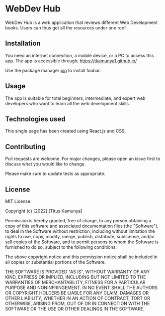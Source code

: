 # WebDev Hub

WebDev Hub is a web application that reviews different Web Development books. 
Users can thus get all the resources under one roof

## Installation
You need an internet connection, a mobile device, or a PC to access this app.
The app is accessible through;
https://tkamunya1.github.io/ 

Use the package manager [pip](https://pip.pypa.io/en/stable/) to install foobar.


## Usage
The app is suitable for total beginners, intermediate, and expert web developers who want to learn all the web development skills. 

## Technologies used
This single page has been created using React.js and CSS. 

## Contributing
Pull requests are welcome. For major changes, please open an issue first to discuss what you would like to change.

Please make sure to update tests as appropriate.

## License
MIT License

Copyright (c) [2022] [Titus Kamunya]

Permission is hereby granted, free of charge, to any person obtaining a copy
of this software and associated documentation files (the "Software"), to deal
in the Software without restriction, including without limitation the rights
to use, copy, modify, merge, publish, distribute, sublicense, and/or sell
copies of the Software, and to permit persons to whom the Software is
furnished to do so, subject to the following conditions:

The above copyright notice and this permission notice shall be included in all
copies or substantial portions of the Software.

THE SOFTWARE IS PROVIDED "AS IS", WITHOUT WARRANTY OF ANY KIND, EXPRESS OR
IMPLIED, INCLUDING BUT NOT LIMITED TO THE WARRANTIES OF MERCHANTABILITY,
FITNESS FOR A PARTICULAR PURPOSE AND NONINFRINGEMENT. IN NO EVENT SHALL THE
AUTHORS OR COPYRIGHT HOLDERS BE LIABLE FOR ANY CLAIM, DAMAGES OR OTHER
LIABILITY, WHETHER IN AN ACTION OF CONTRACT, TORT OR OTHERWISE, ARISING FROM,
OUT OF OR IN CONNECTION WITH THE SOFTWARE OR THE USE OR OTHER DEALINGS IN THE
SOFTWARE.
